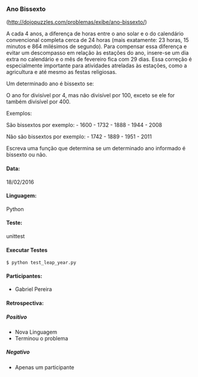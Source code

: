 ### Ano Bissexto

(http://dojopuzzles.com/problemas/exibe/ano-bissexto/)

A cada 4 anos, a diferença de horas entre o ano solar e o do calendário convencional completa cerca de 24 horas (mais exatamente: 23 horas, 15 minutos e 864 milésimos de segundo). Para compensar essa diferença e evitar um descompasso em relação às estações do ano, insere-se um dia extra no calendário e o mês de fevereiro fica com 29 dias. Essa correção é especialmente importante para atividades atreladas às estações, como a agricultura e até mesmo as festas religiosas.

Um determinado ano é bissexto se:

O ano for divisível por 4, mas não divisível por 100, exceto se ele for também divisível por 400.

Exemplos:

São bissextos por exemplo:
    - 1600
    - 1732
    - 1888
    - 1944
    - 2008

Não são bissextos por exemplo:
    - 1742
    - 1889
    - 1951
    - 2011

Escreva uma função que determina se um determinado ano informado é bissexto ou não.

#### Data:

18/02/2016

#### Linguagem:

Python

#### Teste:

unittest

#### Executar Testes

    $ python test_leap_year.py

#### Participantes:

* Gabriel Pereira

#### Retrospectiva:

##### Positivo

* Nova Linguagem
* Terminou o problema

##### Negativo

* Apenas um participante
